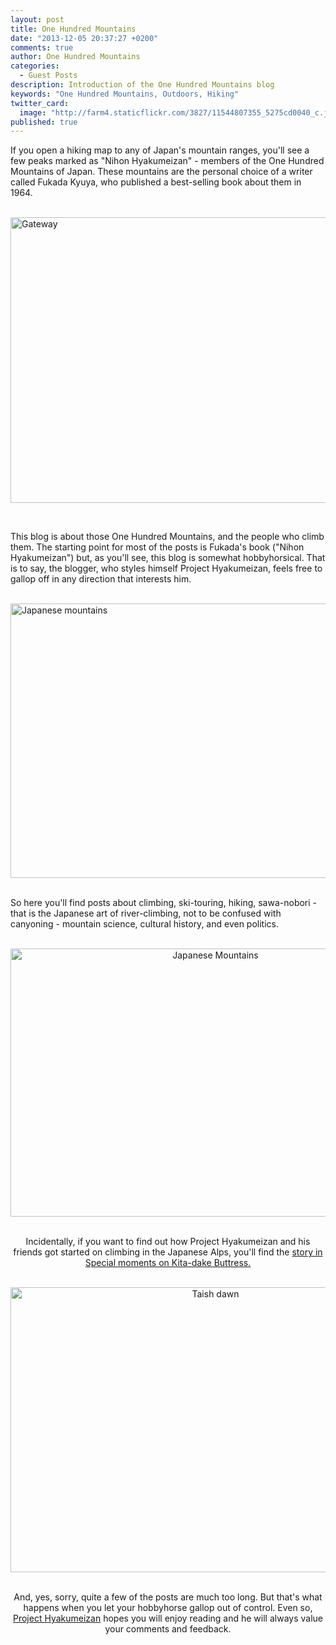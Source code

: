 ```yaml
---
layout: post
title: One Hundred Mountains
date: "2013-12-05 20:37:27 +0200"
comments: true
author: One Hundred Mountains
categories: 
  - Guest Posts
description: Introduction of the One Hundred Mountains blog
keywords: "One Hundred Mountains, Outdoors, Hiking"
twitter_card: 
  image: "http://farm4.staticflickr.com/3827/11544807355_5275cd0040_c.jpg"
published: true
---
```


If you open a hiking map to any of Japan's mountain ranges, you'll see a few peaks marked as "Nihon Hyakumeizan" - members of the One Hundred Mountains of Japan. These mountains are the personal choice of a writer called Fukada Kyuya, who published a best-selling book about them in 1964.<br><br>

<a href="http://www.flickr.com/photos/70148269@N00/305895281"><img src="http://farm1.staticflickr.com/110/305895281_acf1a44af7_z.jpg?zz=1" width="640" height="457" alt="Gateway"></a>
<!--more--><br>

This blog is about those One Hundred Mountains, and the people who climb them. The starting point for most of the posts is Fukada's book ("Nihon Hyakumeizan") but, as you'll see, this blog is somewhat hobbyhorsical. That is to say, the blogger, who styles himself Project Hyakumeizan, feels free to gallop off in any direction that interests him.<br><br>

<a href="http://www.flickr.com/photos/70148269@N00/2366150911" title="Japanese Mountains"><img src="http://farm4.staticflickr.com/3227/2366150911_f5af359495_z.jpg" width="640" height="439" alt="Japanese mountains"></a><br><br>

So here you'll find posts about climbing, ski-touring, hiking, sawa-nobori - that is the Japanese art of river-climbing, not to be confused with canyoning - mountain science, cultural history, and even politics.<br><br>

<center><a href="http://www.flickr.com/photos/70148269@N00/5395627047" title="Japanese Mountains"><img src="http://farm5.staticflickr.com/4146/5395627047_c9b908f20a_z.jpg" width="640" height="429" alt="Japanese Mountains"></a><br><br>

Incidentally, if you want to find out how Project Hyakumeizan and his friends got started on climbing in the Japanese Alps, you'll find the <a href="http://onehundredmountains.blogspot.ch/2009/06/beating-about-buttress.html" target="_blank">story in Special moments on Kita-dake Buttress.<br><br>

<center><a href="http://www.flickr.com/photos/70148269@N00/3705378982"><img src="http://farm4.staticflickr.com/3524/3705378982_1cb91888af_z.jpg" width="640" height="456" alt="Taish dawn"></a><br><br>

And, yes, sorry, quite a few of the posts are much too long. But that's what happens when you let your hobbyhorse gallop out of control. Even so, <a href="http://onehundredmountains.blogspot.fi" target="_blank">Project Hyakumeizan</a> hopes you will enjoy reading and he will always value your comments and feedback.